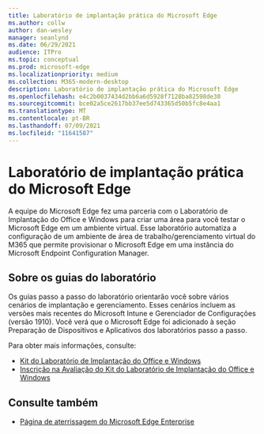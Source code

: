 ```yaml
---
title: Laboratório de implantação prática do Microsoft Edge
ms.author: collw
author: dan-wesley
manager: seanlynd
ms.date: 06/29/2021
audience: ITPro
ms.topic: conceptual
ms.prod: microsoft-edge
ms.localizationpriority: medium
ms.collection: M365-modern-desktop
description: Laboratório de implantação prática do Microsoft Edge
ms.openlocfilehash: e4c2b0037434d2bb6a6d5928f7128ba82598de30
ms.sourcegitcommit: bce02a5ce2617bb37ee5d743365d50b5fc8e4aa1
ms.translationtype: MT
ms.contentlocale: pt-BR
ms.lasthandoff: 07/09/2021
ms.locfileid: "11641587"
---
```

# <a name="microsoft-edge-hands-on-deployment-lab"></a>Laboratório de implantação prática do Microsoft Edge

A equipe do Microsoft Edge fez uma parceria com o Laboratório de Implantação do Office e Windows para criar uma área para você testar o Microsoft Edge em um ambiente virtual. Esse laboratório automatiza a configuração de um ambiente de área de trabalho/gerenciamento virtual do M365 que permite provisionar o Microsoft Edge em uma instância do Microsoft Endpoint Configuration Manager.

## <a name="about-the-lab-guides"></a>Sobre os guias do laboratório

Os guias passo a passo do laboratório orientarão você sobre vários cenários de implantação e gerenciamento. Esses cenários incluem as versões mais recentes do Microsoft Intune e Gerenciador de Configurações (versão 1910). Você verá que o Microsoft Edge foi adicionado à seção Preparação de Dispositivos e Aplicativos dos laboratórios passo a passo.

Para obter mais informações, consulte:

- [Kit do Laboratório de Implantação do Office e Windows](/microsoft-365/enterprise/modern-desktop-deployment-and-management-lab?view=o365-worldwide)
- [Inscrição na Avaliação do Kit do Laboratório de Implantação do Office e Windows](https://www.microsoft.com/evalcenter/evaluate-lab-kit)

## <a name="see-also"></a>Consulte também

- [Página de aterrissagem do Microsoft Edge Enterprise](https://aka.ms/EdgeEnterprise)